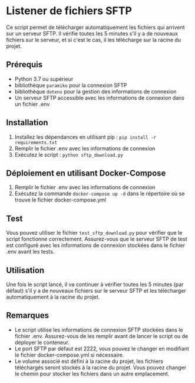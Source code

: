 # Listener de fichiers SFTP

Ce script permet de télécharger automatiquement les fichiers qui arrivent sur un serveur SFTP. Il vérifie toutes les 5 minutes s'il y a de nouveaux fichiers sur le serveur, et si c'est le cas, il les télécharge sur la racine du projet.

## Prérequis

- Python 3.7 ou supérieur
- bibliothèque `paramiko` pour la connexion SFTP
- bibliothèque `dotenv` pour la gestion des informations de connexion
- Un serveur SFTP accessible avec les informations de connexion dans un fichier .env

## Installation

1. Installez les dépendances en utilisant pip : `pip install -r requirements.txt`
2. Remplir le fichier .env avec les informations de connexion
3. Exécutez le script : `python sftp_download.py`

## Déploiement en utilisant Docker-Compose

1. Remplir le fichier .env avec les informations de connexion
2. Exécutez la commande `docker-compose up -d` dans le répertoire où se trouve le fichier docker-compose.yml

## Test

Vous pouvez utiliser le fichier `test_sftp_download.py` pour vérifier que le script fonctionne correctement. Assurez-vous que le serveur SFTP de test est configuré avec les informations de connexion stockées dans le fichier .env avant les tests.

## Utilisation

Une fois le script lancé, il va continuer à vérifier toutes les 5 minutes (par défaut) s'il y a de nouveaux fichiers sur le serveur SFTP et les télécharger automatiquement à la racine du projet.

## Remarques

- Le script utilise les informations de connexion SFTP stockées dans le fichier .env. Assurez-vous de les remplir avant de lancer le script ou de déployer le conteneur.
- Le port SFTP par défaut est 2222, vous pouvez le changer en modifiant le fichier docker-compose.yml si nécessaire.
- Le volume associé est défini à la racine du projet, les fichiers téléchargés seront stockés à la racine du projet. Vous pouvez changer le chemin pour stocker les fichiers dans un autre emplacement.
